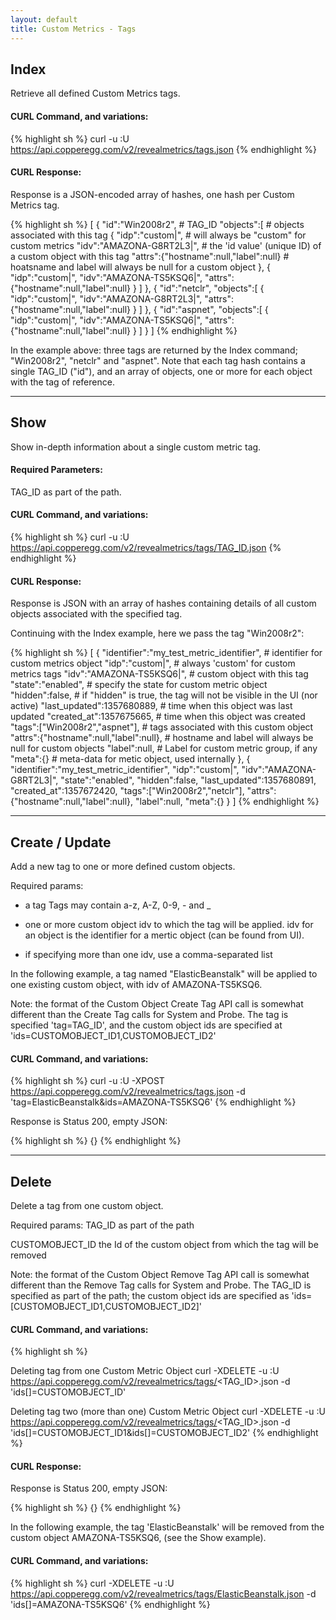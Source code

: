```yaml
---
layout: default
title: Custom Metrics - Tags
---
```


## Index

Retrieve all defined Custom Metrics tags.

#### CURL Command, and variations:
{% highlight sh %}
curl -u <APIKEY>:U https://api.copperegg.com/v2/revealmetrics/tags.json
{% endhighlight %}

#### CURL Response:

Response is a JSON-encoded array of hashes, one hash per Custom Metrics tag.

{% highlight sh %}
[
  {
    "id":"Win2008r2",                              # TAG_ID
    "objects":[                                    # objects associated with this tag
      {
        "idp":"custom|",                           # will always be "custom" for custom metrics
        "idv":"AMAZONA-G8RT2L3|",                  # the 'id value' (unique ID) of a custom object with this tag
        "attrs":{"hostname":null,"label":null}     # hoatsname and label will always be null for a custom object
      },
      {
        "idp":"custom|",
        "idv":"AMAZONA-TS5KSQ6|",
        "attrs":{"hostname":null,"label":null}
      }
    ]
  },
  {
    "id":"netclr",
    "objects":[
      {
        "idp":"custom|",
        "idv":"AMAZONA-G8RT2L3|",
        "attrs":{"hostname":null,"label":null}
      }
    ]
  },
  {
    "id":"aspnet",
    "objects":[
      {
        "idp":"custom|",
        "idv":"AMAZONA-TS5KSQ6|",
        "attrs":{"hostname":null,"label":null}
      }
    ]
  }
]
{% endhighlight %}

In the example above: three tags are returned by the Index command; "Win2008r2", "netclr" and "aspnet".
Note that each tag hash contains a single TAG_ID ("id"), and an array of objects, one or more for each object with the tag of reference.


----
## Show

Show in-depth information about a single custom metric tag.

#### Required Parameters:
TAG_ID as part of the path.

#### CURL Command, and variations:
{% highlight sh %}
curl -u <APIKEY>:U https://api.copperegg.com/v2/revealmetrics/tags/TAG_ID.json
{% endhighlight %}

#### CURL Response:

Response is JSON with an array of hashes containing details of all custom objects associated with the specified tag.

Continuing with the Index example, here we pass the tag "Win2008r2":

{% highlight sh %}
[
  {
    "identifier":"my_test_metric_identifier", # identifier for custom metrics object
    "idp":"custom|",                          # always 'custom' for custom metrics tags
    "idv":"AMAZONA-TS5KSQ6|",                 # custom object with this tag
    "state":"enabled",                        # specify the state for custom metric object
    "hidden":false,                           # if "hidden" is true, the tag will not be visible in the UI (nor active)
    "last_updated":1357680889,                # time when this object was last updated
    "created_at":1357675665,                  # time when this object was created
    "tags":["Win2008r2","aspnet"],            # tags associated with this custom object
    "attrs":{"hostname":null,"label":null},   # hostname and label will always be null for custom objects
    "label":null,                             # Label for custom metric group, if any
    "meta":{}                                 # meta-data for metic object, used internally
  },
  {
    "identifier":"my_test_metric_identifier",
    "idp":"custom|",
    "idv":"AMAZONA-G8RT2L3|",
    "state":"enabled",
    "hidden":false,
    "last_updated":1357680891,
    "created_at":1357672420,
    "tags":["Win2008r2","netclr"],
    "attrs":{"hostname":null,"label":null},
    "label":null,
    "meta":{}
  }
]
{% endhighlight %}


----
## Create / Update

Add a new tag to one or more defined custom objects.

Required params:

* a tag  Tags may contain a-z, A-Z, 0-9, - and \_

* one or more custom object idv to which the tag will be applied. idv for an object is the identifier for a mertic object (can be found from UI).

* if specifying more than one idv, use a comma-separated list

In the following example, a tag named "ElasticBeanstalk" will be applied to one existing custom object, with idv of AMAZONA-TS5KSQ6.

Note: the format of the Custom Object Create Tag API call is somewhat different than the Create Tag calls for System and Probe.
  The tag is specified 'tag=TAG_ID', and the custom object ids are specified at 'ids=CUSTOMOBJECT_ID1,CUSTOMOBJECT_ID2'


#### CURL Command, and variations:
{% highlight sh %}
curl -u <APIKEY>:U -XPOST https://api.copperegg.com/v2/revealmetrics/tags.json -d 'tag=ElasticBeanstalk&ids=AMAZONA-TS5KSQ6'
{% endhighlight %}

Response is Status 200, empty JSON:

{% highlight sh %}
{}
{% endhighlight %}


----
## Delete

Delete a tag from one custom object.

Required params:
TAG_ID as part of the path

CUSTOMOBJECT_ID
the Id of the custom object from which the tag will be removed

Note: the format of the Custom Object Remove Tag API call is somewhat different than the Remove Tag calls for System and Probe.
  The TAG_ID is specified as part of the path; the custom object ids are specified as 'ids=\[CUSTOMOBJECT_ID1,CUSTOMOBJECT_ID2\]'

#### CURL Command, and variations:
{% highlight sh %}

Deleting tag from one Custom Metric Object
curl -XDELETE -u <APIKEY>:U https://api.copperegg.com/v2/revealmetrics/tags/<TAG_ID>.json -d 'ids[]=CUSTOMOBJECT_ID'

Deleting tag two (more than one) Custom Metric Object
curl -XDELETE -u <APIKEY>:U https://api.copperegg.com/v2/revealmetrics/tags/<TAG_ID>.json -d 'ids[]=CUSTOMOBJECT_ID1&ids[]=CUSTOMOBJECT_ID2'
{% endhighlight %}

#### CURL Response:

Response is Status 200, empty JSON:

{% highlight sh %}
{}
{% endhighlight %}


In the following example, the tag 'ElasticBeanstalk' will be removed from the custom object AMAZONA-TS5KSQ6, (see the Show example).

#### CURL Command, and variations:
{% highlight sh %}
curl -XDELETE -u <APIKEY>:U https://api.copperegg.com/v2/revealmetrics/tags/ElasticBeanstalk.json -d 'ids[]=AMAZONA-TS5KSQ6'
{% endhighlight %}

